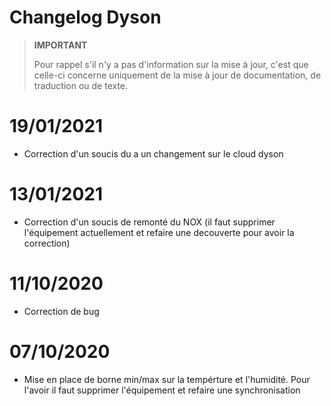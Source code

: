 # Changelog Dyson

>**IMPORTANT**
>
>Pour rappel s'il n'y a pas d'information sur la mise à jour, c'est que celle-ci concerne uniquement de la mise à jour de documentation, de traduction ou de texte.

# 19/01/2021

- Correction d'un soucis du a un changement sur le cloud dyson

# 13/01/2021

- Correction d'un soucis de remonté du NOX (il faut supprimer l'équipement actuellement et refaire une decouverte pour avoir la correction)

# 11/10/2020

- Correction de bug

# 07/10/2020

- Mise en place de borne min/max sur la tempérture et l'humidité. Pour l'avoir il faut supprimer l'équipement et refaire une synchronisation
